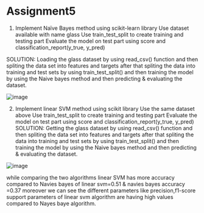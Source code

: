 # Assignment5

1. Implement Naïve Bayes method using scikit-learn library Use dataset available with name glass Use train_test_split to create training and testing part Evaluate the model on test part using score and classification_report(y_true, y_pred)


SOLUTION:
Loading the glass dataset by using read_csv() function and then spliting the data set into features and targets after that spliting the data into training and test sets by using train_test_split() and then training the model by using the Naive bayes method and then predicting & evaluating the dataset.

![image](https://github.com/Suneel-Kumar-ucm/Assignment5/assets/156639138/1e012a34-aede-45ef-be16-254a4e9c1f00)


2. Implement linear SVM method using scikit library Use the same dataset above Use train_test_split to create training and testing part Evaluate the model on test part using score and classification_report(y_true, y_pred)
SOLUTION:
Getting the glass dataset by using read_csv() function and then spliting the data set into features and targets after that spliting the data into training and test sets by using train_test_split() and then training the model by using the Naive bayes method and then predicting & evaluating the dataset.

![image](https://github.com/Suneel-Kumar-ucm/Assignment5/assets/156639138/8e510975-9360-48f6-9f18-b493e7926816)

while comparing the two algorithms linear SVM has more accuracy compared to Navies bayes of linear svm=0.51 & navies bayes accuracy =0.37 moreover we can see the different parameters like precision,f1-score support parameters of linear svm algorithm are having high values compared to Nayes baye algorithm.
